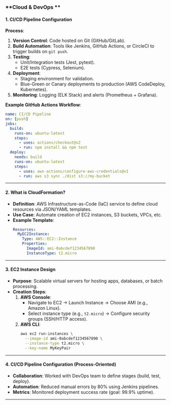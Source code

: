 ### **Cloud & DevOps **  

#### **1. CI/CD Pipeline Configuration**  
**Process**:  
1. **Version Control**: Code hosted on Git (GitHub/GitLab).  
2. **Build Automation**: Tools like Jenkins, GitHub Actions, or CircleCI to trigger builds on `git push`.  
3. **Testing**:  
   - Unit/Integration tests (Jest, pytest).  
   - E2E tests (Cypress, Selenium).  
4. **Deployment**:  
   - Staging environment for validation.  
   - Blue-Green or Canary deployments to production (AWS CodeDeploy, Kubernetes).  
5. **Monitoring**: Logging (ELK Stack) and alerts (Prometheus + Grafana).  

**Example GitHub Actions Workflow**:  
```yaml
name: CI/CD Pipeline
on: [push]
jobs:
  build:
    runs-on: ubuntu-latest
    steps:
      - uses: actions/checkout@v2
      - run: npm install && npm test
  deploy:
    needs: build
    runs-on: ubuntu-latest
    steps:
      - uses: aws-actions/configure-aws-credentials@v1
      - run: aws s3 sync ./dist s3://my-bucket
```

---

#### **2. What is CloudFormation?**  
- **Definition**: AWS Infrastructure-as-Code (IaC) service to define cloud resources via JSON/YAML templates.  
- **Use Case**: Automate creation of EC2 instances, S3 buckets, VPCs, etc.  
- **Example Template**:  
  ```yaml
  Resources:
    MyEC2Instance:
      Type: AWS::EC2::Instance
      Properties:
        ImageId: ami-0abcdef1234567890
        InstanceType: t2.micro
  ```

---

#### **3. EC2 Instance Design**  
- **Purpose**: Scalable virtual servers for hosting apps, databases, or batch processing.  
- **Creation Steps**:  
  1. **AWS Console**:  
     - Navigate to EC2 → Launch Instance → Choose AMI (e.g., Amazon Linux).  
     - Select instance type (e.g., `t2.micro`) → Configure security groups (SSH/HTTP access).  
  2. **AWS CLI**:  
     ```bash
     aws ec2 run-instances \
       --image-id ami-0abcdef1234567890 \
       --instance-type t2.micro \
       --key-name MyKeyPair
     ```

---

#### **4. CI/CD Pipeline Configuration (Process-Oriented)**  
- **Collaboration**: Worked with DevOps team to define stages (build, test, deploy).  
- **Automation**: Reduced manual errors by 80% using Jenkins pipelines.  
- **Metrics**: Monitored deployment success rate (goal: 99.9% uptime).  
  
---

